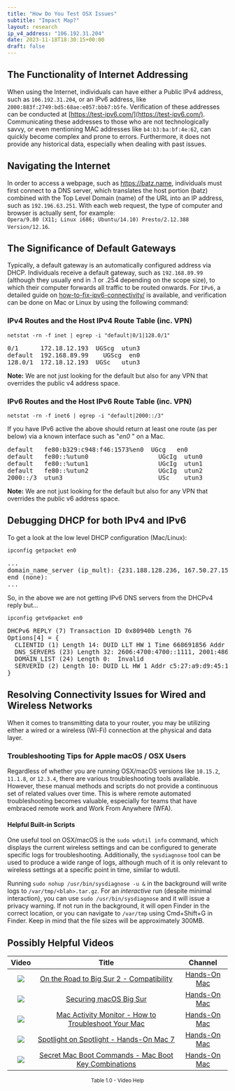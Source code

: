 ```yaml
---
title: "How Do You Test OSX Issues"
subtitle: "Impact Map?"
layout: research
ip_v4_address: "106.192.31.204"
date: 2023-11-18T18:30:15+00:00
draft: false
---
```


## The Functionality of Internet Addressing

When using the Internet, individuals can have either a Public IPv4 address, such as ```106.192.31.204```, or an IPv6 address, like ```2000:883f:2749:bd5:68ae:e057:bbb7:b5fe```. Verification of these addresses can be conducted at [https://test-ipv6.com/](https://test-ipv6.com/). Communicating these addresses to those who are not technologically savvy, or even mentioning MAC addresses like ```b4:b3:ba:bf:4e:62```, can quickly become complex and prone to errors. Furthermore, it does not provide any historical data, especially when dealing with past issues.
## Navigating the Internet
In order to access a webpage, such as https://batz.name, individuals must first connect to a DNS server, which translates the host portion (batz) combined with the Top Level Domain (name) of the URL into an IP address, such as ```192.196.63.251```. With each web request, the type of computer and browser is actually sent, for example: <br>```Opera/9.80 (X11; Linux i686; Ubuntu/14.10) Presto/2.12.388 Version/12.16```.
## The Significance of Default Gateways
Typically, a default gateway is an automatically configured address via DHCP. Individuals receive a default gateway, such as ```192.168.89.99``` (although they usually end in .1 or .254 depending on the scope size), to which their computer forwards all traffic to be routed onwards. For ```IPv6```, a detailed guide on [how-to-fix-ipv6-connectivity/](/blog/how-to-fix-ipv6-connectivity/) is available, and verification can be done on Mac or Linux by using the following command:
<br>
### IPv4 Routes and the Host IPv4 Route Table (inc. VPN)
```netstat -rn -f inet | egrep -i "default|0/1|128.0/1"```

<pre>
0/1      172.18.12.193  UGScg  utun3
default  192.168.89.99    UGScg  en0
128.0/1  172.18.12.193  UGSc   utun3</pre>

**Note:** We are not just looking for the default but also for any VPN that overrides the public v4 address space.

### IPv6 Routes and the Host IPv6 Route Table (inc. VPN)
```netstat -rn -f inet6 | egrep -i "default|2000::/3"```

If you have IPv6 active the above should return at least one route (as per below) via a known interface such as "_en0_ " on a Mac. 

<pre>
default   fe80:b329:c948:f46:1573%en0  UGcg   en0
default   fe80::%utun0                   UGcIg  utun0
default   fe80::%utun1                   UGcIg  utun1
default   fe80::%utun2                   UGcIg  utun2
2000::/3  utun3                          USc    utun3</pre>

**Note:** We are not just looking for the default but also for any VPN that overrides the public v6 address space.
<br>

## Debugging DHCP for both IPv4 and IPv6

To get a look at the low level DHCP configuration (Mac/Linux): 

```ipconfig getpacket en0```

<pre>
...
domain_name_server (ip_mult): {231.188.128.236, 167.50.27.154}
end (none):
...</pre>

So, in the above we are not getting IPv6 DNS servers from the DHCPv4 reply but...

```ipconfig getv6packet en0```

<pre>
DHCPv6 REPLY (7) Transaction ID 0x80940b Length 76
Options[4] = {
  CLIENTID (1) Length 14: DUID LLT HW 1 Time 668691856 Addr b4:b3:ba:bf:4e:62
  DNS_SERVERS (23) Length 32: 2606:4700:4700::1111, 2001:4860:4860::8844
  DOMAIN_LIST (24) Length 0:  Invalid
  SERVERID (2) Length 10: DUID LL HW 1 Addr c5:27:a9:d9:45:14
}</pre>




## Resolving Connectivity Issues for Wired and Wireless Networks

When it comes to transmitting data to your router, you may be utilizing either a wired or a wireless (Wi-Fi) connection at the physical and data layer.
### Troubleshooting Tips for Apple macOS / OSX Users
Regardless of whether you are running OSX/macOS versions like ```10.15.2```, ```11.1.8```, or ```12.3.4```, there are various troubleshooting tools available. However, these manual methods and scripts do not provide a continuous set of related values over time. This is where remote automated troubleshooting becomes valuable, especially for teams that have embraced remote work and Work From Anywhere (WFA).
#### Helpful Built-in Scripts
One useful tool on OSX/macOS is the ```sudo wdutil info``` command, which displays the current wireless settings and can be configured to generate specific logs for troubleshooting. Additionally, the ```sysdiagnose``` tool can be used to produce a wide range of logs, although much of it is only relevant to wireless settings at a specific point in time, similar to wdutil.

Running ```sudo nohup /usr/bin/sysdiagnose -u &``` in the background will write logs to ```/var/tmp/<blah>.tar.gz```. For an *interactive* run (despite minimal interaction), you can use ```sudo /usr/bin/sysdiagnose``` and it will issue a privacy warning. If not run in the background, it will open Finder in the correct location, or you can navigate to ```/var/tmp``` using Cmd+Shift+G in Finder. Keep in mind that the file sizes will be approximately 300MB.
## Possibly Helpful Videos

<link href="/plugins/lity/css/lity.min.css" rel="stylesheet">
<script src="/plugins/lity/js/lity.min.js"></script>
<div class="table1-start"></div>

|Video | Title | Channel |
| :---: | :---: | :---: |
|<a href="https://www.youtube.com/watch?v=HEbK-Tignuc" data-lity><img src="https://i.ytimg.com/vi/HEbK-Tignuc/default.jpg" class="img-fluid"></a>|<a href="https://www.youtube.com/watch?v=HEbK-Tignuc" data-lity>On the Road to Big Sur 2 - Compatibility</a>|<a target="_blank" href="https://www.youtube.com/channel/UCg43DP8MdHVcl4rFK_delBg" >Hands-On Mac</a>|
|<a href="https://www.youtube.com/watch?v=7KdhJimuhNw" data-lity><img src="https://i.ytimg.com/vi/7KdhJimuhNw/default.jpg" class="img-fluid"></a>|<a href="https://www.youtube.com/watch?v=7KdhJimuhNw" data-lity>Securing macOS Big Sur</a>|<a target="_blank" href="https://www.youtube.com/channel/UCg43DP8MdHVcl4rFK_delBg" >Hands-On Mac</a>|
|<a href="https://www.youtube.com/watch?v=TWzWd_DiaJ0" data-lity><img src="https://i.ytimg.com/vi/TWzWd_DiaJ0/default.jpg" class="img-fluid"></a>|<a href="https://www.youtube.com/watch?v=TWzWd_DiaJ0" data-lity>Mac Activity Monitor - How to Troubleshoot Your Mac</a>|<a target="_blank" href="https://www.youtube.com/channel/UCg43DP8MdHVcl4rFK_delBg" >Hands-On Mac</a>|
|<a href="https://www.youtube.com/watch?v=RslZ4W1EPqk" data-lity><img src="https://i.ytimg.com/vi/RslZ4W1EPqk/default.jpg" class="img-fluid"></a>|<a href="https://www.youtube.com/watch?v=RslZ4W1EPqk" data-lity>Spotlight on Spotlight - Hands-On Mac 7</a>|<a target="_blank" href="https://www.youtube.com/channel/UCg43DP8MdHVcl4rFK_delBg" >Hands-On Mac</a>|
|<a href="https://www.youtube.com/watch?v=VwNYWAxHCgM" data-lity><img src="https://i.ytimg.com/vi/VwNYWAxHCgM/default.jpg" class="img-fluid"></a>|<a href="https://www.youtube.com/watch?v=VwNYWAxHCgM" data-lity>Secret Mac Boot Commands - Mac Boot Key Combinations</a>|<a target="_blank" href="https://www.youtube.com/channel/UCg43DP8MdHVcl4rFK_delBg" >Hands-On Mac</a>|

<center><small>Table 1.0 - Video Help</small></center>
 <br>
<div class="table1-end"></div>
<script type="text/javascript">
(function() {
    $('div.table1-start').nextUntil('div.table1-end', 'table').addClass('table thead-dark table-striped table-responsive rounded').attr('id', 't1');
    $('#t1').find('thead').addClass('thead-dark');
})();
</script>
